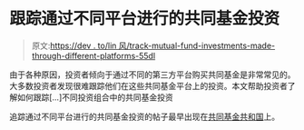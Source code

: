 # 跟踪通过不同平台进行的共同基金投资

> 原文:[https://dev . to/lin 风/track-mutual-fund-investments-made-through-different-platforms-55dl](https://dev.to/windson/track-mutual-fund-investments-made-through-different-platforms-55dl)

由于各种原因，投资者倾向于通过不同的第三方平台购买共同基金是非常常见的。大多数投资者发现很难跟踪他们在这些共同基金平台上的投资。本文帮助投资者了解如何跟踪[…]不同投资组合中的共同基金投资

追踪通过不同平台进行的共同基金投资的帖子最早出现在[共同基金共和国](http://mfrepublic.com)上。